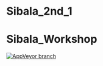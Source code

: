 # Sibala_2nd_1

# Sibala_Workshop

[![AppVeyor branch](https://img.shields.io/appveyor/ci/hatelove/sibala-2nd-1/master.svg)](https://ci.appveyor.com/project/hatelove/sibala-2nd-1/branch/master)
